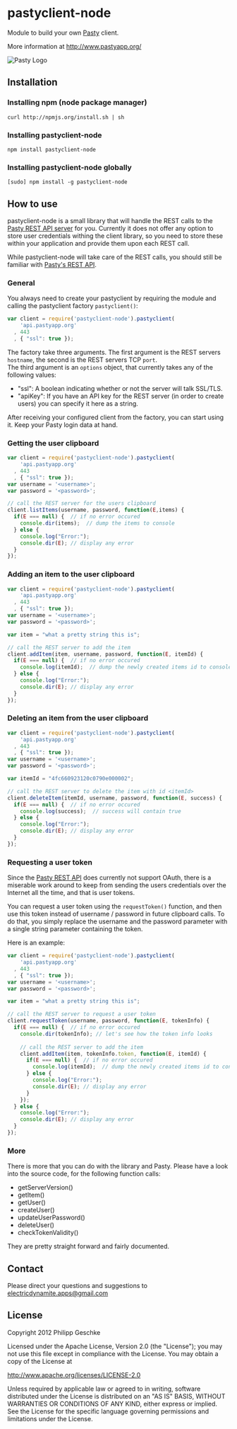 pastyclient-node
================

 Module to build your own [Pasty](http://www.pastyapp.org/) client.

 More information at http://www.pastyapp.org/  

![Pasty Logo](http://pastyapp.org/images/Pasty_256x256.png)

Installation
------------
### Installing npm (node package manager)  
`curl http://npmjs.org/install.sh | sh`  
### Installing pastyclient-node
`npm install pastyclient-node`
### Installing pastyclient-node globally
`[sudo] npm install -g pastyclient-node`


How to use
----------

 pastyclient-node is a small library that will handle the REST calls to the [Pasty REST API server](https://github.com/ElectricDynamite/pasty-server) for you.
 Currently it does not offer any option to store user credentials withing the client library, so you need to store these within your application and provide
 them upon each REST call.  

 While pastyclient-node will take care of the REST calls, you should still be familiar with [Pasty's REST API](https://github.com/ElectricDynamite/pasty-server/wiki/REST-API).

### General
 You always need to create your pastyclient by requiring the module and calling the pastyclient factory `pastyclient()`:
```js
var client = require('pastyclient-node').pastyclient(
    'api.pastyapp.org'
  , 443
  , { "ssl": true });
``` 
 The factory take three arguments. The first argument is the REST servers `hostname`, the second is the REST servers TCP `port`.  
 The third argument is an `options` object, that currently takes any of the following values:  
  * "ssl": A boolean indicating whether or not the server will talk SSL/TLS.
  * "apiKey": If you have an API key for the REST server (in order to create users) you can specify it here as a string.

 After receiving your configured client from the factory, you can start using it. Keep your Pasty login data at hand.

### Getting the user clipboard

```js
var client = require('pastyclient-node').pastyclient(
    'api.pastyapp.org'
  , 443
  , { "ssl": true });
var username = '<username>';
var password = '<password>';

// call the REST server for the users clipboard
client.listItems(username, password, function(E,items) {
  if(E === null) {  // if no error occured
    console.dir(items);  // dump the items to console
  } else {
    console.log("Error:");
    console.dir(E); // display any error
  }
});
``` 

### Adding an item to the user clipboard

```js
var client = require('pastyclient-node').pastyclient(
    'api.pastyapp.org'
  , 443
  , { "ssl": true });
var username = '<username>';
var password = '<password>';

var item = "what a pretty string this is";

// call the REST server to add the item
client.addItem(item, username, password, function(E, itemId) {
  if(E === null) {  // if no error occured
    console.log(itemId);  // dump the newly created items id to console
  } else {
    console.log("Error:");
    console.dir(E); // display any error
  }
});
``` 

### Deleting an item from the user clipboard

```js
var client = require('pastyclient-node').pastyclient(
    'api.pastyapp.org'
  , 443
  , { "ssl": true });
var username = '<username>';
var password = '<password>';

var itemId = "4fc660923120c0790e000002";

// call the REST server to delete the item with id <itemId>
client.deleteItem(itemId, username, password, function(E, success) {
  if(E === null) {  // if no error occured
    console.log(success);  // success will contain true
  } else {
    console.log("Error:");
    console.dir(E); // display any error
  }
});
```
### Requesting a user token
 Since the [Pasty REST API](https://github.com/ElectricDynamite/pasty-server/wiki/REST-API) 
 does currently not support OAuth, there is a miserable work around to keep from
 sending the users credentials over the Internet all the time, and that is user tokens.

 You can request a user token using the `requestToken()` function, and then use this
 token instead of username / password in future clipboard calls. To do that, you 
 simply replace the username and the password parameter with a single string parameter
 containing the token.

 Here is an example:
```js
var client = require('pastyclient-node').pastyclient(
    'api.pastyapp.org'
  , 443
  , { "ssl": true });
var username = '<username>';
var password = '<password>';

var item = "what a pretty string this is";

// call the REST server to request a user token
client.requestToken(username, password, function(E, tokenInfo) {
  if(E === null) {  // if no error occured
    console.dir(tokenInfo); // let's see how the token info looks
    
    // call the REST server to add the item
    client.addItem(item, tokenInfo.token, function(E, itemId) {
      if(E === null) {  // if no error occured
        console.log(itemId);  // dump the newly created items id to console
      } else {
        console.log("Error:");
        console.dir(E); // display any error
      }
    });
  } else {
    console.log("Error:");
    console.dir(E); // display any error
  }
});

``` 

### More
 There is more that you can do with the library and Pasty. Please have a look 
 into the source code, for the following function calls:
  
  * getServerVersion()
  * getItem()
  * getUser()
  * createUser()
  * updateUserPassword()
  * deleteUser()
  * checkTokenValidity()


 They are pretty straight forward and fairly documented.
 

Contact
-------
 Please direct your questions and suggestions to electricdynamite.apps@gmail.com


License
-------
 Copyright 2012 Philipp Geschke

 Licensed under the Apache License, Version 2.0 (the "License");
 you may not use this file except in compliance with the License.
 You may obtain a copy of the License at
 
 http://www.apache.org/licenses/LICENSE-2.0

 Unless required by applicable law or agreed to in writing, software
 distributed under the License is distributed on an "AS IS" BASIS,
 WITHOUT WARRANTIES OR CONDITIONS OF ANY KIND, either express or implied.
 See the License for the specific language governing permissions and
 limitations under the License.
